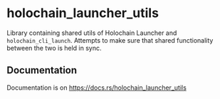 # holochain_launcher_utils

Library containing shared utils of Holochain Launcher and `holochain_cli_launch`. Attempts to make sure that shared functionality between the two is held in sync.


## Documentation

Documentation is on https://docs.rs/holochain_launcher_utils

